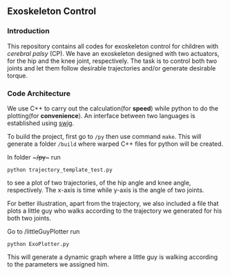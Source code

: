 ## Exoskeleton Control
### Introduction
This repository contains all codes for exoskeleton control for children with *cerebral palsy* (CP). We have an exoskeleton designed with two actuators, for the hip and the knee joint, respectively. The task is to control both two joints and let them follow desirable trajectories and/or generate desirable torque.

### Code Architecture
We use C++ to carry out the calculation(for **speed**) while python to do the plotting(for **convenience**). An interface between two languages is established using [swig](www.swig.org).

To build the project, first go to ```/py``` then use command ```make```. This will generate a folder ```/build``` where warped C++ files for python will be created.

In folder ~~~/py~~~ run
```
python trajectory_template_test.py
```
to see a plot of two trajectories, of the hip angle and knee angle, respectively. The x-axis is time while y-axis is the angle of two joints.

For better illustration, apart from the trajectory, we also included a file that plots a little guy who walks according to the trajectory we generated for his both two joints.

Go to /littleGuyPlotter run
```
python ExoPlotter.py
```
This will generate a dynamic graph where a little guy is walking according to the parameters we assigned him.